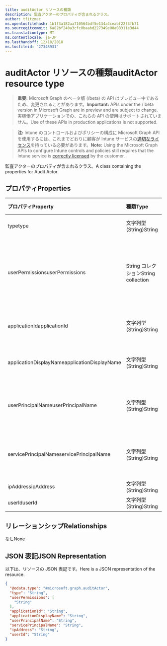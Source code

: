 ```yaml
---
title: auditActor リソースの種類
description: 監査アクターのプロパティが含まれるクラス。
author: tfitzmac
ms.openlocfilehash: 1b1f3a182aa710564bdf5e134a4ceabf22f3fb71
ms.sourcegitcommit: 6a82bf240a3cfc0baabd227349e08a08311e3d44
ms.translationtype: MT
ms.contentlocale: ja-JP
ms.lasthandoff: 12/18/2018
ms.locfileid: "27348931"
---
```

# <a name="auditactor-resource-type"></a><span data-ttu-id="99bfd-103">auditActor リソースの種類</span><span class="sxs-lookup"><span data-stu-id="99bfd-103">auditActor resource type</span></span>

> <span data-ttu-id="99bfd-104">**重要:** Microsoft Graph のベータ版 (/beta) の API はプレビュー中であるため、変更されることがあります。</span><span class="sxs-lookup"><span data-stu-id="99bfd-104">**Important:** APIs under the / beta version in Microsoft Graph are in preview and are subject to change.</span></span> <span data-ttu-id="99bfd-105">実稼働アプリケーションでの、これらの API の使用はサポートされていません。</span><span class="sxs-lookup"><span data-stu-id="99bfd-105">Use of these APIs in production applications is not supported.</span></span>

> <span data-ttu-id="99bfd-106">**注:** Intune のコントロールおよびポリシーの構成に Microsoft Graph API を使用するには、これまでどおりに顧客が Intune サービスの[適切なライセンス](https://go.microsoft.com/fwlink/?linkid=839381)を持っている必要があります。</span><span class="sxs-lookup"><span data-stu-id="99bfd-106">**Note:** Using the Microsoft Graph APIs to configure Intune controls and policies still requires that the Intune service is [correctly licensed](https://go.microsoft.com/fwlink/?linkid=839381) by the customer.</span></span>

<span data-ttu-id="99bfd-107">監査アクターのプロパティが含まれるクラス。</span><span class="sxs-lookup"><span data-stu-id="99bfd-107">A class containing the properties for Audit Actor.</span></span>
## <a name="properties"></a><span data-ttu-id="99bfd-108">プロパティ</span><span class="sxs-lookup"><span data-stu-id="99bfd-108">Properties</span></span>
|<span data-ttu-id="99bfd-109">プロパティ</span><span class="sxs-lookup"><span data-stu-id="99bfd-109">Property</span></span>|<span data-ttu-id="99bfd-110">種類</span><span class="sxs-lookup"><span data-stu-id="99bfd-110">Type</span></span>|<span data-ttu-id="99bfd-111">説明</span><span class="sxs-lookup"><span data-stu-id="99bfd-111">Description</span></span>|
|:---|:---|:---|
|<span data-ttu-id="99bfd-112">type</span><span class="sxs-lookup"><span data-stu-id="99bfd-112">type</span></span>|<span data-ttu-id="99bfd-113">文字列型 (String)</span><span class="sxs-lookup"><span data-stu-id="99bfd-113">String</span></span>|<span data-ttu-id="99bfd-114">アクターの種類。</span><span class="sxs-lookup"><span data-stu-id="99bfd-114">Actor Type.</span></span>|
|<span data-ttu-id="99bfd-115">userPermissions</span><span class="sxs-lookup"><span data-stu-id="99bfd-115">userPermissions</span></span>|<span data-ttu-id="99bfd-116">String コレクション</span><span class="sxs-lookup"><span data-stu-id="99bfd-116">String collection</span></span>|<span data-ttu-id="99bfd-117">監査の実行時におけるユーザーのアクセス許可の一覧。</span><span class="sxs-lookup"><span data-stu-id="99bfd-117">List of user permissions when the audit was performed.</span></span>|
|<span data-ttu-id="99bfd-118">applicationId</span><span class="sxs-lookup"><span data-stu-id="99bfd-118">applicationId</span></span>|<span data-ttu-id="99bfd-119">文字列型 (String)</span><span class="sxs-lookup"><span data-stu-id="99bfd-119">String</span></span>|<span data-ttu-id="99bfd-120">AAD アプリケーション ID。</span><span class="sxs-lookup"><span data-stu-id="99bfd-120">AAD Application Id.</span></span>|
|<span data-ttu-id="99bfd-121">applicationDisplayName</span><span class="sxs-lookup"><span data-stu-id="99bfd-121">applicationDisplayName</span></span>|<span data-ttu-id="99bfd-122">文字列型 (String)</span><span class="sxs-lookup"><span data-stu-id="99bfd-122">String</span></span>|<span data-ttu-id="99bfd-123">アプリケーションの名前。</span><span class="sxs-lookup"><span data-stu-id="99bfd-123">Name of the Application.</span></span>|
|<span data-ttu-id="99bfd-124">userPrincipalName</span><span class="sxs-lookup"><span data-stu-id="99bfd-124">userPrincipalName</span></span>|<span data-ttu-id="99bfd-125">文字列型 (String)</span><span class="sxs-lookup"><span data-stu-id="99bfd-125">String</span></span>|<span data-ttu-id="99bfd-126">ユーザー プリンシパル名 (UPN)。</span><span class="sxs-lookup"><span data-stu-id="99bfd-126">User Principal Name (UPN).</span></span>|
|<span data-ttu-id="99bfd-127">servicePrincipalName</span><span class="sxs-lookup"><span data-stu-id="99bfd-127">servicePrincipalName</span></span>|<span data-ttu-id="99bfd-128">文字列型 (String)</span><span class="sxs-lookup"><span data-stu-id="99bfd-128">String</span></span>|<span data-ttu-id="99bfd-129">サービス プリンシパル名 (SPN)。</span><span class="sxs-lookup"><span data-stu-id="99bfd-129">Service Principal Name (SPN).</span></span>|
|<span data-ttu-id="99bfd-130">ipAddress</span><span class="sxs-lookup"><span data-stu-id="99bfd-130">ipAddress</span></span>|<span data-ttu-id="99bfd-131">文字列型 (String)</span><span class="sxs-lookup"><span data-stu-id="99bfd-131">String</span></span>|<span data-ttu-id="99bfd-132">IPAddress。</span><span class="sxs-lookup"><span data-stu-id="99bfd-132">IPAddress.</span></span>|
|<span data-ttu-id="99bfd-133">userId</span><span class="sxs-lookup"><span data-stu-id="99bfd-133">userId</span></span>|<span data-ttu-id="99bfd-134">文字列型 (String)</span><span class="sxs-lookup"><span data-stu-id="99bfd-134">String</span></span>|<span data-ttu-id="99bfd-135">ユーザー ID。</span><span class="sxs-lookup"><span data-stu-id="99bfd-135">User Id.</span></span>|

## <a name="relationships"></a><span data-ttu-id="99bfd-136">リレーションシップ</span><span class="sxs-lookup"><span data-stu-id="99bfd-136">Relationships</span></span>
<span data-ttu-id="99bfd-137">なし</span><span class="sxs-lookup"><span data-stu-id="99bfd-137">None</span></span>
## <a name="json-representation"></a><span data-ttu-id="99bfd-138">JSON 表記</span><span class="sxs-lookup"><span data-stu-id="99bfd-138">JSON Representation</span></span>
<span data-ttu-id="99bfd-139">以下は、リソースの JSON 表記です。</span><span class="sxs-lookup"><span data-stu-id="99bfd-139">Here is a JSON representation of the resource.</span></span>
<!-- {
  "blockType": "resource",
  "@odata.type": "microsoft.graph.auditActor"
}
-->
``` json
{
  "@odata.type": "#microsoft.graph.auditActor",
  "type": "String",
  "userPermissions": [
    "String"
  ],
  "applicationId": "String",
  "applicationDisplayName": "String",
  "userPrincipalName": "String",
  "servicePrincipalName": "String",
  "ipAddress": "String",
  "userId": "String"
}
```





